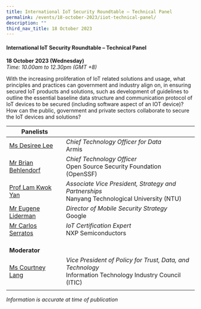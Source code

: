 ```yaml
---
title: International IoT Security Roundtable – Technical Panel
permalink: /events/18-october-2023/iiot-technical-panel/
description: ""
third_nav_title: 18 October 2023
---
```

#### **International IoT Security Roundtable – Technical Panel**

**18 October 2023 (Wednesday)**  
*Time: 10.00am to 12.30pm (GMT +8)*

With the increasing proliferation of IoT related solutions and usage, what principles and practices can government and industry align on, in ensuring secured IoT products and solutions, such as development of guidelines to outline the essential baseline data structure and communication protocol of IoT devices to be secured (including software aspect of an IOT device)? How can the public, government and private sectors collaborate to secure the IoT devices and solutions? 

|**Panelists**          |                                                              |
| -------- | -------- |
| [Ms Desiree Lee](/speakers/speaker-desiree-lee)  | *Chief Technology Officer for Data*<br>Armis      |
| [Mr Brian Behlendorf](/speakers/speaker-brian-behlendorf)  | *Chief Technology Officer*<br>Open Source Security Foundation (OpenSSF)      |
| [Prof Lam Kwok Yan](/speakers/speaker-lam-kwok-yan)  | *Associate Vice President, Strategy and Partnerships*<br>Nanyang Technological University (NTU)           |
| [Mr Eugene Liderman](/speakers/speaker-eugene-liderman)  | *Director of Mobile Security Strategy*<br>Google      |
| [Mr Carlos Serratos](/speakers/mr-carlos-serratos/)  | *IoT Certification Expert*<br>NXP Semiconductors      |
| <br> **Moderator**          |                                                              |
| [Ms Courtney Lang](/speakers/moderator-courtney-lang)  | *Vice President of Policy for Trust, Data, and Technology*<br>Information Technology Industry Council (ITIC)                |
| | |



*Information is accurate at time of publication*